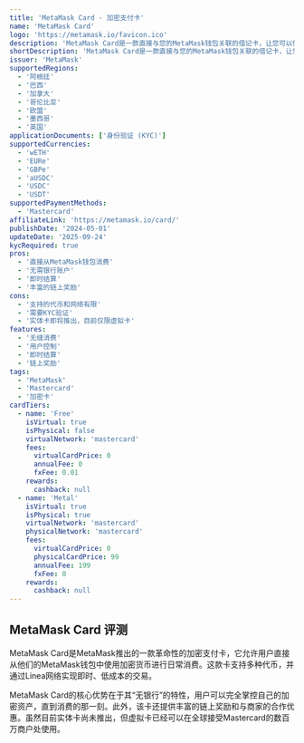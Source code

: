 ```yaml
---
title: 'MetaMask Card - 加密支付卡'
name: 'MetaMask Card'
logo: 'https://metamask.io/favicon.ico'
description: 'MetaMask Card是一款直接与您的MetaMask钱包关联的借记卡，让您可以使用加密货币进行支付，无需额外的步骤、银行或不必要的费用。'
shortDescription: 'MetaMask Card是一款直接与您的MetaMask钱包关联的借记卡，让您可以使用加密货币进行支付，无需额外的步骤、银行或不必要的费用。'
issuer: 'MetaMask'
supportedRegions:
  - '阿根廷'
  - '巴西'
  - '加拿大'
  - '哥伦比亚'
  - '欧盟'
  - '墨西哥'
  - '英国'
applicationDocuments: ['身份验证 (KYC)']
supportedCurrencies:
  - 'wETH'
  - 'EURe'
  - 'GBPe'
  - 'aUSDC'
  - 'USDC'
  - 'USDT'
supportedPaymentMethods:
  - 'Mastercard'
affiliateLink: 'https://metamask.io/card/'
publishDate: '2024-05-01'
updateDate: '2025-09-24'
kycRequired: true
pros:
  - '直接从MetaMask钱包消费'
  - '无需银行账户'
  - '即时结算'
  - '丰富的链上奖励'
cons:
  - '支持的代币和网络有限'
  - '需要KYC验证'
  - '实体卡即将推出，目前仅限虚拟卡'
features:
  - '无缝消费'
  - '用户控制'
  - '即时结算'
  - '链上奖励'
tags:
  - 'MetaMask'
  - 'Mastercard'
  - '加密卡'
cardTiers:
  - name: 'Free'
    isVirtual: true
    isPhysical: false
    virtualNetwork: 'mastercard'
    fees:
      virtualCardPrice: 0
      annualFee: 0
      fxFee: 0.01
    rewards:
      cashback: null
  - name: 'Metal'
    isVirtual: true
    isPhysical: true
    virtualNetwork: 'mastercard'
    physicalNetwork: 'mastercard'
    fees:
      virtualCardPrice: 0
      physicalCardPrice: 99
      annualFee: 199
      fxFee: 0
    rewards:
      cashback: null
---
```


## MetaMask Card 评测

MetaMask Card是MetaMask推出的一款革命性的加密支付卡，它允许用户直接从他们的MetaMask钱包中使用加密货币进行日常消费。这款卡支持多种代币，并通过Linea网络实现即时、低成本的交易。

MetaMask Card的核心优势在于其“无银行”的特性，用户可以完全掌控自己的加密资产，直到消费的那一刻。此外，该卡还提供丰富的链上奖励和与商家的合作优惠。虽然目前实体卡尚未推出，但虚拟卡已经可以在全球接受Mastercard的数百万商户处使用。
